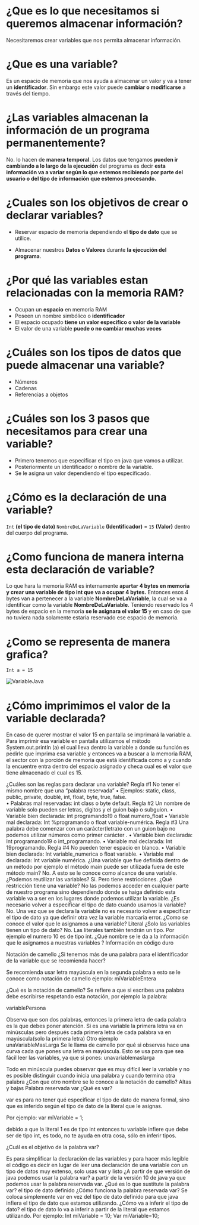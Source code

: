 # ¿Que es lo que necesitamos si queremos almacenar información?


Necesitaremos crear variables que nos permita almacenar información.


# ¿Que es una variable?



Es un espacio de memoria que nos ayuda a almacenar un valor y va a tener un **identificador**. Sin embargo este valor puede **cambiar o modificarse** a través del tiempo.



# ¿Las variables almacenan la información de un programa permanentemente?




No. lo hacen de **manera temporal**.
Los datos que tengamos **pueden ir cambiando a lo largo de la ejecución** del programa es decir **esta información va a variar según lo que estemos recibiendo por parte del usuario o del tipo de información que estemos procesando.**




# ¿Cuales son los objetivos de crear o declarar variables?



* Reservar espacio de memoria dependiendo el **tipo de dato** que se utilice.

* Almacenar nuestros **Datos o Valores** durante **la ejecución del programa**.


# ¿Por qué las variables estan relacionadas con la memoria RAM?


* Ocupan un **espacio** en memoria RAM
* Poseen un nombre simbólico o **identificador**
* El espacio ocupado **tiene un valor especifico o valor de la variable**
* El valor de una variable **puede o no cambiar muchas veces**


# ¿Cuáles son los tipos de datos que puede almacenar una variable?


* Números
* Cadenas
* Referencias a objetos

# ¿Cuáles son los 3 pasos que necesitamos para crear una variable?

* Primero tenemos que especificar el tipo en java que vamos a utilizar.
* Posteriormente un identificador o nombre de la variable.
* Se le asigna un valor dependiendo el tipo especificado.


# ¿Cómo es la declaración de una variable?

`Int` **(el tipo de dato)**     `NombreDeLaVariable` **(Identificador)** = `15` **(Valor)** dentro del cuerpo del programa.

# ¿Como funciona de manera interna esta declaración de variable?

Lo que hara la memoria RAM es internamente **apartar 4 bytes en memoria y crear una variable de tipo int que va a ocupar 4 bytes.**
Entonces esos 4 bytes van a pertenecer a la variable **NombreDeLaVariable**, la cual se va a identificar como la variable **NombreDeLaVariable**.
Teniendo reservado los 4 bytes de espacio en la memoria **se le asignara el valor 15** y en caso de que no tuviera nada solamente estaria reservado ese
espacio de memoria.


# ¿Como se representa de manera grafica?

`Int a = 15`

![VariableJava](VariableJava.jpeg "FOTO")


# ¿Cómo imprimimos el valor de la variable declarada?
En caso de querer mostrar el valor 15 en pantalla se imprimará la variable a. Para imprimir esa variable en pantalla utilizamos el método System.out.println (a) el cual lleva dentro la variable a donde su función es pedirle que imprima esa variable y entonces va a buscar a la memoria RAM, el sector con la porción de memoria que está identificada como a  y cuando la encuentre entra  dentro del espacio asignado y checa cual es el valor que tiene almacenado el cual es 15.

¿Cuáles son las reglas para declarar una variable?
Regla #1
No tener el mismo nombre que una “palabra reservada”
•	Ejemplos: static, class, public, private, doublé, int, float, byte, true, false.     
•	Palabras mal reservadas: int class o byte default.
Regla #2
Un nombre de variable solo pueden ser letras, dígitos y el guion bajo o subguion.
•	Variable bien declarada: int programando19 o float numero_float
•	Variable mal declarada: Int %programando o float variable-numérica.
Regla #3
Una palabra debe comenzar con un carácter(letra)o con un guion bajo no podemos utilizar números como primer carácter .
•	Variable bien declarada: Int programando19 o int_programando.
•	Variable mal declarada: Int 19programando.
Regla #4
 No pueden tener espacio en blanco.
•	Variable bien declarada: Int variable_numerica  o float variable.
•	Variable mal declarada: Int variable numérica.
¿Una variable que fue definida dentro de un método por ejemplo el método main puede ser utilizada fuera de este método main?
No. A esto se le conoce como alcance de una variable.
¿Podemos reutilizar las variables?
Si. Pero tiene restricciones.
¿Qué restricción tiene una variable?
No las podemos acceder en cualquier parte de nuestro programa sino dependiendo donde se haiga definido esta variable  va a ser en los lugares donde podemos utilizar la variable.
¿Es necesario volver a especificar el tipo de dato cuando usamos la variable?
No. Una vez que se declara la variable no es necesario volver a especificar el tipo de dato ya que definir otra vez la variable marcaria error.
¿Como se conoce el valor que le asignamos a una variable?
Literal
¿Solo las variables tienen un tipo de dato?
No. Las literales también tendrán un tipo. Por ejemplo el numero 10 es de tipo int.
¿Qué nombre se le da a la información que le asignamos a nuestras variables ?
Información en código duro






Notación de camello
¿Si tenemos más de una palabra para el identificador de la variable que  se recomienda  hacer?
                
 Se recomienda usar letra mayúscula en la segunda palabra a esto se le conoce como notación de camello ejemplo:
  miVariableEntera

¿Qué es la notación de camello?
Se refiere a que si escribes una palabra debe escribirse respetando esta notación, por ejemplo la palabra:
          
  variablePersona

Observa que son dos palabras, entonces la primera letra de cada palabra es la que debes poner atención. Si es una variable la primera letra va en minúsculas pero después cada primera letra de cada palabra va en mayúscula(solo la primera letra)
Otro ejemplo            
      unaVariableMasLarga
Se le llama de camello por qué si observas hace una curva cada que pones una letra en mayúscula.
Esto se usa para que sea fácil leer las variables, ya que si pones:
 unavariablemaslarga

Todo en minúscula puedes observar que es muy difícil leer la variable y no es posible distinguir cuando inicia una palabra y cuando termina otra palabra
¿Con que otro nombre se le conoce a la notación de camello?
Altas y bajas 
Palabra reservada var
¿Qué es var?

var es para no tener qué especificar el tipo de dato de manera formal, sino que es inferido según el tipo de dato de la literal que le asignas.

Por ejemplo:
var miVariable = 1;

debido a que la literal 1 es de tipo int entonces tu variable infiere que debe ser de tipo int, es todo, no te ayuda en otra cosa, sólo en inferir tipos.

¿Cuál es el objetivo de la palabra var?

Es para simplificar la declaración de las variables y para hacer más legible el código es decir en lugar de leer una declaración de una variable con un tipo de datos muy extenso, solo usas var y listo
¿A partir de que versión de java podemos usar la palabra var?
a partir de la versión 10 de java ya que podemos usar la palabra reservada var.
¿Qué es lo que sustitute la palabra var?
 el tipo de dato definido
¿Cómo funciona la palabra reservada var? 
Se coloca simplemente var en vez del tipo de dato definido para que java infiera el tipo de dato que estamos utilizando.
¿Cómo va a inferir el tipo de dato? 
el tipo de dato lo va a inferir a partir de la literal que estamos utilizando.
Por ejemplo:
Int miVariable = 10;
Var miVariable=10;


